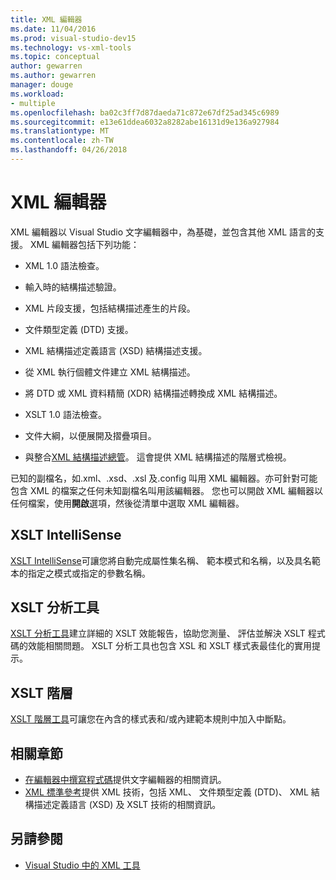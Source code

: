 ```yaml
---
title: XML 編輯器
ms.date: 11/04/2016
ms.prod: visual-studio-dev15
ms.technology: vs-xml-tools
ms.topic: conceptual
author: gewarren
ms.author: gewarren
manager: douge
ms.workload:
- multiple
ms.openlocfilehash: ba02c3ff7d87daeda71c872e67df25ad345c6989
ms.sourcegitcommit: e13e61ddea6032a8282abe16131d9e136a927984
ms.translationtype: MT
ms.contentlocale: zh-TW
ms.lasthandoff: 04/26/2018
---
```

# <a name="xml-editor"></a>XML 編輯器

XML 編輯器以 Visual Studio 文字編輯器中，為基礎，並包含其他 XML 語言的支援。 XML 編輯器包括下列功能：

- XML 1.0 語法檢查。

- 輸入時的結構描述驗證。

- XML 片段支援，包括結構描述產生的片段。

- 文件類型定義 (DTD) 支援。

- XML 結構描述定義語言 (XSD) 結構描述支援。

- 從 XML 執行個體文件建立 XML 結構描述。

- 將 DTD 或 XML 資料精簡 (XDR) 結構描述轉換成 XML 結構描述。

- XSLT 1.0 語法檢查。

- 文件大綱，以便展開及摺疊項目。

- 與整合[XML 結構描述總管](../xml-tools/xml-schema-explorer.md)。 這會提供 XML 結構描述的階層式檢視。

已知的副檔名，如.xml、.xsd、.xsl 及.config 叫用 XML 編輯器。亦可針對可能包含 XML 的檔案之任何未知副檔名叫用該編輯器。 您也可以開啟 XML 編輯器以任何檔案，使用**開啟**選項，然後從清單中選取 XML 編輯器。

## <a name="xslt-intellisense"></a>XSLT IntelliSense

[XSLT IntelliSense](../xml-tools/xml-editor-intellisense-features.md)可讓您將自動完成屬性集名稱、 範本模式和名稱，以及具名範本的指定之模式或指定的參數名稱。

## <a name="xslt-profiler"></a>XSLT 分析工具

[XSLT 分析工具](../xml-tools/walkthrough-xslt-profiler.md)建立詳細的 XSLT 效能報告，協助您測量、 評估並解決 XSLT 程式碼的效能相關問題。 XSLT 分析工具也包含 XSL 和 XSLT 樣式表最佳化的實用提示。

## <a name="xslt-hierarchy"></a>XSLT 階層

[XSLT 階層工具](../xml-tools/walkthrough-using-xslt-hierarchy.md)可讓您在內含的樣式表和/或內建範本規則中加入中斷點。

## <a name="related-sections"></a>相關章節

- [在編輯器中撰寫程式碼](../ide/writing-code-in-the-code-and-text-editor.md)提供文字編輯器的相關資訊。
- [XML 標準參考](http://msdn.microsoft.com/79c78508-c9d0-423a-a00f-672e855de401)提供 XML 技術，包括 XML、 文件類型定義 (DTD)、 XML 結構描述定義語言 (XSD) 及 XSLT 技術的相關資訊。

## <a name="see-also"></a>另請參閱

- [Visual Studio 中的 XML 工具](../xml-tools/xml-tools-in-visual-studio.md)